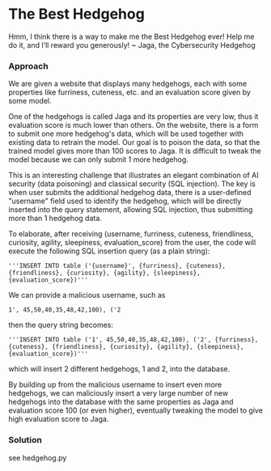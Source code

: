 # The Best Hedgehog

Hmm, I think there is a way to make me the Best Hedgehog ever! Help me do it, and I’ll reward you generously! ~ Jaga, the Cybersecurity Hedgehog

### Approach

We are given a website that displays many hedgehogs, each with some properties like furriness, cuteness, etc. and an evaluation score given by some model.

One of the hedgehogs is called Jaga and its properties are very low, thus it evaluation score is much lower than others. On the website, there is a form to submit one more hedgehog's data, which will be used together with existing data to retrain the model. Our goal is to poison the data, so that the trained model gives more than 100 scores to Jaga. It is difficult to tweak the model because we can only submit 1 more hedgehog.

This is an interesting challenge that illustrates an elegant combination of AI security (data poisoning) and classical security (SQL injection). The key is when user submits the additional hedgehog data, there is a user-defined "username" field used to identify the hedgehog, which will be directly inserted into the query statement, allowing SQL injection, thus submitting more than 1 hedgehog data.

To elaborate, after receiving (username, furriness, cuteness, friendliness, curiosity, agility, sleepiness, evaluation_score) from the user, the code will execute the following SQL insertion query (as a plain string):

```
'''INSERT INTO table ('{username}', {furriness}, {cuteness}, {friendliness}, {curiosity}, {agility}, {sleepiness}, {evaluation_score})'''
```

We can provide a malicious username, such as 
```
1', 45,50,40,35,48,42,100), ('2
```

then the query string becomes:

```
'''INSERT INTO table ('1', 45,50,40,35,48,42,100), ('2', {furriness}, {cuteness}, {friendliness}, {curiosity}, {agility}, {sleepiness}, {evaluation_score})'''
```

which will insert 2 different hedgehogs, 1 and 2, into the database.

By building up from the malicious username to insert even more hedgehogs, we can maliciously insert a very large number of new hedgehogs into the database with the same properties as Jaga and evaluation score 100 (or even higher), eventually tweaking the model to give high evaluation score to Jaga.

### Solution

see hedgehog.py

